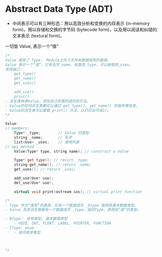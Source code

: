 # Abstract Data Type (ADT)

- 中间表示可以有三种形态：用以高效分析和变换的内存表示 (in-memory form)，用以存储和交换的字节码 (bytecode form)，以及用以阅读和纠错的文本表示 (textural form)。


一切皆 Value, 表示一个“值”
```CPP
/*
Value 是除了 Type， Module之外几乎所有数据结构的基类。
Value 表示一个“值”，它有名字_name，有类型_type，可以被使用_uses。
常用接口：
    get_type()
    get_name()
    get_uses()

    add_use()
    print()
- 派生类继承Value，添加自己所需的成员和方法。
- Value的任何派生类都可以通过 get_type(), get_name() 获取所需信息。
- Value的派生类可以重载 print() 方法，以打印出可读ir。
*/

Value:
// members:
    Type* _type;        // Value 的类型
    string _name;       // 名字
    list<Use> _uses;    // 使用列表
// api method
    Value(Type* type, string name); // construct a Value

    Type* get_type(); // return _type;
    string get_name(); // return _name;
    get_uses(); // return _uses;

    add_use(Use* use); 
    del_use(Use* use); 

    virtual void print(ostream &os); // virtual print function
```

```CPP
/*
- Type 作为“类型”的基类，仅有一个数据成员 _btype 表明其基本数据类型。
- Value 及其派生类都有一个数据成员 _type，指向Type，表明该“值”的类型。

- BType： 枚举类型, 基本数据类型
    - VOID, INT, FLOAT, LABEL, POINTER, FUNCTION
- IType: enum
    - 指令枚举类型



*/


```
